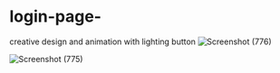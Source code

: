 # login-page-
creative design and animation with lighting button 
![Screenshot (776)](https://user-images.githubusercontent.com/83803557/166131827-8caffff8-f4c0-4b0a-b24f-8d78b9d15dec.png)

![Screenshot (775)](https://user-images.githubusercontent.com/83803557/166131816-2db36b17-8666-44a8-8ad1-8f525d00f4e6.png)
